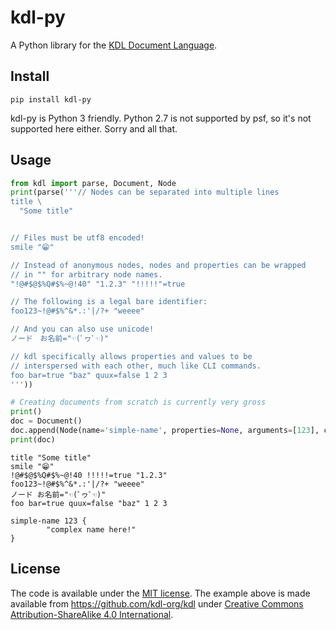 # kdl-py

A Python library for the [KDL Document Language](https://github.com/kdl-org/kdl).

## Install

    pip install kdl-py

kdl-py is Python 3 friendly. Python 2.7 is not supported by psf, so it's not supported here either. Sorry and all that.

## Usage

```py
from kdl import parse, Document, Node
print(parse('''// Nodes can be separated into multiple lines
title \
  "Some title"


// Files must be utf8 encoded!
smile "😁"

// Instead of anonymous nodes, nodes and properties can be wrapped
// in "" for arbitrary node names.
"!@#$@$%Q#$%~@!40" "1.2.3" "!!!!!"=true

// The following is a legal bare identifier:
foo123~!@#$%^&*.:'|/?+ "weeee"

// And you can also use unicode!
ノード　お名前="☜(ﾟヮﾟ☜)"

// kdl specifically allows properties and values to be
// interspersed with each other, much like CLI commands.
foo bar=true "baz" quux=false 1 2 3
'''))

# Creating documents from scratch is currently very gross
print()
doc = Document()
doc.append(Node(name='simple-name', properties=None, arguments=[123], children=[Node(name='complex name here!', properties=None, arguments=None, children=None)]))
print(doc)
```

```
title "Some title"
smile "😁"
!@#$@$%Q#$%~@!40 !!!!!=true "1.2.3"
foo123~!@#$%^&*.:'|/?+ "weeee"
ノード お名前="☜(ﾟヮﾟ☜)"
foo bar=true quux=false "baz" 1 2 3

simple-name 123 {
        "complex name here!"
}
```

## License

The code is available under the [MIT license](LICENSE). The example above is
made available from https://github.com/kdl-org/kdl under
[Creative Commons Attribution-ShareAlike 4.0 International](https://github.com/kdl-org/kdl/blob/main/LICENSE.md).